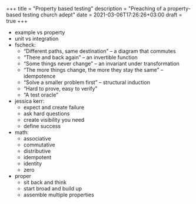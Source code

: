 +++
title = "Property based testing"
description = "Preaching of a property-based testing church adept"
date = 2021-03-06T17:26:26+03:00
draft = true
+++


- example vs property
- unit vs integration
- fscheck:
  - “Different paths, same destination” – a diagram that commutes
  - “There and back again” – an invertible function
  - “Some things never change” – an invariant under transformation
  - “The more things change, the more they stay the same” – idempotence
  - “Solve a smaller problem first” – structural induction
  - “Hard to prove, easy to verify”
  - “A test oracle”
- jessica kerr:
  - expect and create failure
  - ask hard questions
  - create visibility you need
  - define success
- math:
  - associative
  - commutative
  - distributive
  - idempotent
  - identity
  - zero
- proper
  - sit back and think
  - start broad and build up
  - assemble multiple properties
